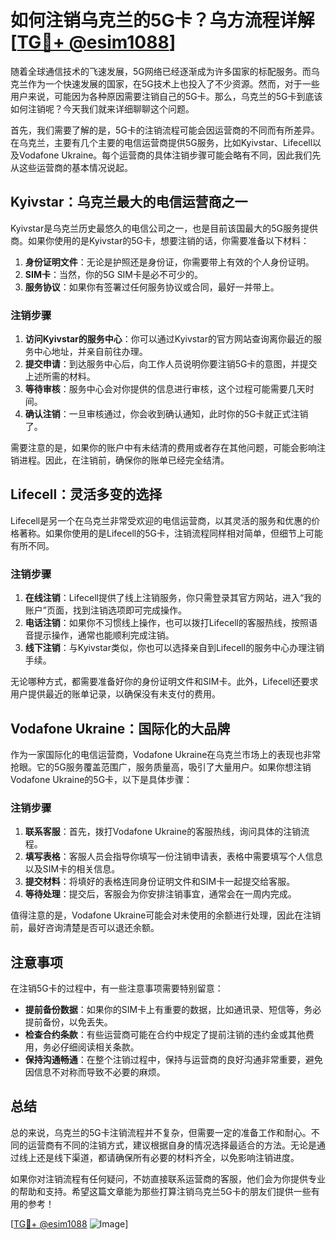 # 如何注销乌克兰的5G卡？乌方流程详解[[TG💪+ @esim1088](https://t.me/s/esim1088)]

随着全球通信技术的飞速发展，5G网络已经逐渐成为许多国家的标配服务。而乌克兰作为一个快速发展的国家，在5G技术上也投入了不少资源。然而，对于一些用户来说，可能因为各种原因需要注销自己的5G卡。那么，乌克兰的5G卡到底该如何注销呢？今天我们就来详细聊聊这个问题。

首先，我们需要了解的是，5G卡的注销流程可能会因运营商的不同而有所差异。在乌克兰，主要有几个主要的电信运营商提供5G服务，比如Kyivstar、Lifecell以及Vodafone Ukraine。每个运营商的具体注销步骤可能会略有不同，因此我们先从这些运营商的基本情况说起。

## Kyivstar：乌克兰最大的电信运营商之一

Kyivstar是乌克兰历史最悠久的电信公司之一，也是目前该国最大的5G服务提供商。如果你使用的是Kyivstar的5G卡，想要注销的话，你需要准备以下材料：

1. **身份证明文件**：无论是护照还是身份证，你需要带上有效的个人身份证明。
2. **SIM卡**：当然，你的5G SIM卡是必不可少的。
3. **服务协议**：如果你有签署过任何服务协议或合同，最好一并带上。

### 注销步骤

1. **访问Kyivstar的服务中心**：你可以通过Kyivstar的官方网站查询离你最近的服务中心地址，并亲自前往办理。
2. **提交申请**：到达服务中心后，向工作人员说明你要注销5G卡的意图，并提交上述所需的材料。
3. **等待审核**：服务中心会对你提供的信息进行审核，这个过程可能需要几天时间。
4. **确认注销**：一旦审核通过，你会收到确认通知，此时你的5G卡就正式注销了。

需要注意的是，如果你的账户中有未结清的费用或者存在其他问题，可能会影响注销进程。因此，在注销前，确保你的账单已经完全结清。

## Lifecell：灵活多变的选择

Lifecell是另一个在乌克兰非常受欢迎的电信运营商，以其灵活的服务和优惠的价格著称。如果你使用的是Lifecell的5G卡，注销流程同样相对简单，但细节上可能有所不同。

### 注销步骤

1. **在线注销**：Lifecell提供了线上注销服务，你只需登录其官方网站，进入“我的账户”页面，找到注销选项即可完成操作。
2. **电话注销**：如果你不习惯线上操作，也可以拨打Lifecell的客服热线，按照语音提示操作，通常也能顺利完成注销。
3. **线下注销**：与Kyivstar类似，你也可以选择亲自到Lifecell的服务中心办理注销手续。

无论哪种方式，都需要准备好你的身份证明文件和SIM卡。此外，Lifecell还要求用户提供最近的账单记录，以确保没有未支付的费用。

## Vodafone Ukraine：国际化的大品牌

作为一家国际化的电信运营商，Vodafone Ukraine在乌克兰市场上的表现也非常抢眼。它的5G服务覆盖范围广，服务质量高，吸引了大量用户。如果你想注销Vodafone Ukraine的5G卡，以下是具体步骤：

### 注销步骤

1. **联系客服**：首先，拨打Vodafone Ukraine的客服热线，询问具体的注销流程。
2. **填写表格**：客服人员会指导你填写一份注销申请表，表格中需要填写个人信息以及SIM卡的相关信息。
3. **提交材料**：将填好的表格连同身份证明文件和SIM卡一起提交给客服。
4. **等待处理**：提交后，客服会为你安排注销事宜，通常会在一周内完成。

值得注意的是，Vodafone Ukraine可能会对未使用的余额进行处理，因此在注销前，最好咨询清楚是否可以退还余额。

## 注意事项

在注销5G卡的过程中，有一些注意事项需要特别留意：

- **提前备份数据**：如果你的SIM卡上有重要的数据，比如通讯录、短信等，务必提前备份，以免丢失。
- **检查合约条款**：有些运营商可能在合约中规定了提前注销的违约金或其他费用，务必仔细阅读相关条款。
- **保持沟通畅通**：在整个注销过程中，保持与运营商的良好沟通非常重要，避免因信息不对称而导致不必要的麻烦。

## 总结

总的来说，乌克兰的5G卡注销流程并不复杂，但需要一定的准备工作和耐心。不同的运营商有不同的注销方式，建议根据自身的情况选择最适合的方法。无论是通过线上还是线下渠道，都请确保所有必要的材料齐全，以免影响注销进度。

如果你对注销流程有任何疑问，不妨直接联系运营商的客服，他们会为你提供专业的帮助和支持。希望这篇文章能为那些打算注销乌克兰5G卡的朋友们提供一些有用的参考！

[[TG💪+ @esim1088](https://t.me/s/esim1088) ![Image](https://i.postimg.cc/4NQfJmqS/Snipaste-2025-05-13-00-14-12.png)]